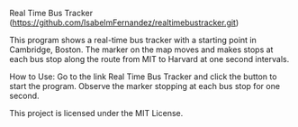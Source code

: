 Real Time Bus Tracker (https://github.com/IsabelmFernandez/realtimebustracker.git)

This program shows a real-time bus tracker with a starting point in Cambridge, Boston. The marker on the map moves and makes stops at each bus stop along the route from MIT to Harvard at one second intervals. 

How to Use:
Go to the link Real Time Bus Tracker and click the button to start the program. Observe the marker stopping at each bus stop for one second.


This project is licensed under the MIT License.
